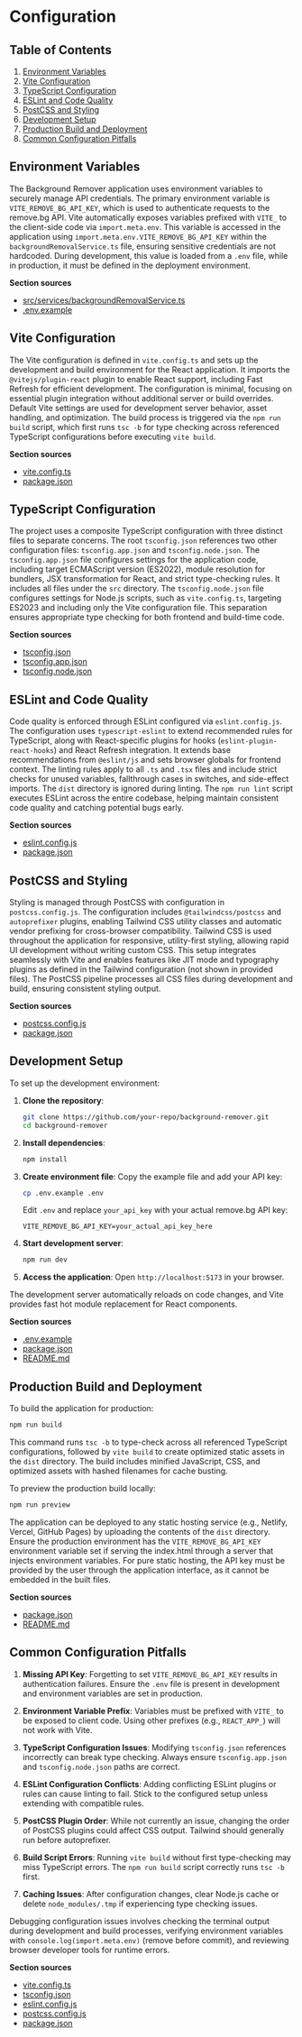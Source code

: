 # Configuration

## Table of Contents
1. [Environment Variables](#environment-variables)
2. [Vite Configuration](#vite-configuration)
3. [TypeScript Configuration](#typescript-configuration)
4. [ESLint and Code Quality](#eslint-and-code-quality)
5. [PostCSS and Styling](#postcss-and-styling)
6. [Development Setup](#development-setup)
7. [Production Build and Deployment](#production-build-and-deployment)
8. [Common Configuration Pitfalls](#common-configuration-pitfalls)

## Environment Variables

The Background Remover application uses environment variables to securely manage API credentials. The primary environment variable is `VITE_REMOVE_BG_API_KEY`, which is used to authenticate requests to the remove.bg API. Vite automatically exposes variables prefixed with `VITE_` to the client-side code via `import.meta.env`. This variable is accessed in the application using `import.meta.env.VITE_REMOVE_BG_API_KEY` within the `backgroundRemovalService.ts` file, ensuring sensitive credentials are not hardcoded. During development, this value is loaded from a `.env` file, while in production, it must be defined in the deployment environment.

**Section sources**
- [src/services/backgroundRemovalService.ts](../../src/services/backgroundRemovalService.ts#L10)
- [.env.example](../../.env.example#L0)

## Vite Configuration

The Vite configuration is defined in `vite.config.ts` and sets up the development and build environment for the React application. It imports the `@vitejs/plugin-react` plugin to enable React support, including Fast Refresh for efficient development. The configuration is minimal, focusing on essential plugin integration without additional server or build overrides. Default Vite settings are used for development server behavior, asset handling, and optimization. The build process is triggered via the `npm run build` script, which first runs `tsc -b` for type checking across referenced TypeScript configurations before executing `vite build`.

**Section sources**
- [vite.config.ts](../../vite.config.ts#L1-L7)
- [package.json](../../package.json#L7-L10)

## TypeScript Configuration

The project uses a composite TypeScript configuration with three distinct files to separate concerns. The root `tsconfig.json` references two other configuration files: `tsconfig.app.json` and `tsconfig.node.json`. The `tsconfig.app.json` file configures settings for the application code, including target ECMAScript version (ES2022), module resolution for bundlers, JSX transformation for React, and strict type-checking rules. It includes all files under the `src` directory. The `tsconfig.node.json` file configures settings for Node.js scripts, such as `vite.config.ts`, targeting ES2023 and including only the Vite configuration file. This separation ensures appropriate type checking for both frontend and build-time code.

**Section sources**
- [tsconfig.json](../../tsconfig.json#L1-L7)
- [tsconfig.app.json](../../tsconfig.app.json#L1-L27)
- [tsconfig.node.json](../../tsconfig.node.json#L1-L25)

## ESLint and Code Quality

Code quality is enforced through ESLint configured via `eslint.config.js`. The configuration uses `typescript-eslint` to extend recommended rules for TypeScript, along with React-specific plugins for hooks (`eslint-plugin-react-hooks`) and React Refresh integration. It extends base recommendations from `@eslint/js` and sets browser globals for frontend context. The linting rules apply to all `.ts` and `.tsx` files and include strict checks for unused variables, fallthrough cases in switches, and side-effect imports. The `dist` directory is ignored during linting. The `npm run lint` script executes ESLint across the entire codebase, helping maintain consistent code quality and catching potential bugs early.

**Section sources**
- [eslint.config.js](../../eslint.config.js#L1-L23)
- [package.json](../../package.json#L9)

## PostCSS and Styling

Styling is managed through PostCSS with configuration in `postcss.config.js`. The configuration includes `@tailwindcss/postcss` and `autoprefixer` plugins, enabling Tailwind CSS utility classes and automatic vendor prefixing for cross-browser compatibility. Tailwind CSS is used throughout the application for responsive, utility-first styling, allowing rapid UI development without writing custom CSS. This setup integrates seamlessly with Vite and enables features like JIT mode and typography plugins as defined in the Tailwind configuration (not shown in provided files). The PostCSS pipeline processes all CSS files during development and build, ensuring consistent styling output.

**Section sources**
- [postcss.config.js](../../postcss.config.js#L1-L5)
- [package.json](../../package.json#L18-L26)

## Development Setup

To set up the development environment:

1. **Clone the repository**:
   ```bash
   git clone https://github.com/your-repo/background-remover.git
   cd background-remover
   ```

2. **Install dependencies**:
   ```bash
   npm install
   ```

3. **Create environment file**:
   Copy the example file and add your API key:
   ```bash
   cp .env.example .env
   ```
   Edit `.env` and replace `your_api_key` with your actual remove.bg API key:
   ```
   VITE_REMOVE_BG_API_KEY=your_actual_api_key_here
   ```

4. **Start development server**:
   ```bash
   npm run dev
   ```

5. **Access the application**:
   Open `http://localhost:5173` in your browser.

The development server automatically reloads on code changes, and Vite provides fast hot module replacement for React components.

**Section sources**
- [.env.example](../../.env.example#L0)
- [package.json](../../package.json#L7)
- [README.md](../../README.md#L20-L30)

## Production Build and Deployment

To build the application for production:

```bash
npm run build
```

This command runs `tsc -b` to type-check across all referenced TypeScript configurations, followed by `vite build` to create optimized static assets in the `dist` directory. The build includes minified JavaScript, CSS, and optimized assets with hashed filenames for cache busting.

To preview the production build locally:
```bash
npm run preview
```

The application can be deployed to any static hosting service (e.g., Netlify, Vercel, GitHub Pages) by uploading the contents of the `dist` directory. Ensure the production environment has the `VITE_REMOVE_BG_API_KEY` environment variable set if serving the index.html through a server that injects environment variables. For pure static hosting, the API key must be provided by the user through the application interface, as it cannot be embedded in the built files.

**Section sources**
- [package.json](../../package.json#L8-L9)
- [README.md](../../README.md#L155-L160)

## Common Configuration Pitfalls

1. **Missing API Key**: Forgetting to set `VITE_REMOVE_BG_API_KEY` results in authentication failures. Ensure the `.env` file is present in development and environment variables are set in production.

2. **Environment Variable Prefix**: Variables must be prefixed with `VITE_` to be exposed to client code. Using other prefixes (e.g., `REACT_APP_`) will not work with Vite.

3. **TypeScript Configuration Issues**: Modifying `tsconfig.json` references incorrectly can break type checking. Always ensure `tsconfig.app.json` and `tsconfig.node.json` paths are correct.

4. **ESLint Configuration Conflicts**: Adding conflicting ESLint plugins or rules can cause linting to fail. Stick to the configured setup unless extending with compatible rules.

5. **PostCSS Plugin Order**: While not currently an issue, changing the order of PostCSS plugins could affect CSS output. Tailwind should generally run before autoprefixer.

6. **Build Script Errors**: Running `vite build` without first type-checking may miss TypeScript errors. The `npm run build` script correctly runs `tsc -b` first.

7. **Caching Issues**: After configuration changes, clear Node.js cache or delete `node_modules/.tmp` if experiencing type checking issues.

Debugging configuration issues involves checking the terminal output during development and build processes, verifying environment variables with `console.log(import.meta.env)` (remove before commit), and reviewing browser developer tools for runtime errors.

**Section sources**
- [vite.config.ts](../../vite.config.ts#L1-L7)
- [tsconfig.json](../../tsconfig.json#L1-L7)
- [eslint.config.js](../../eslint.config.js#L1-L23)
- [postcss.config.js](../../postcss.config.js#L1-L5)
- [package.json](../../package.json#L7-L10)